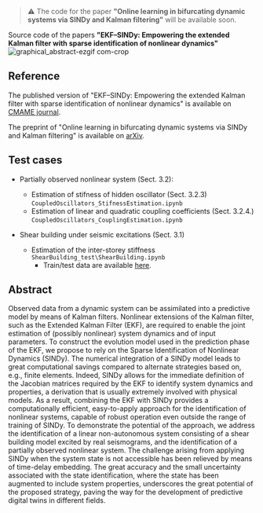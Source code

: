 > :warning: The code for the paper **"Online learning in bifurcating dynamic systems via SINDy and Kalman filtering"** will be available soon.

Source code of the papers **"EKF–SINDy: Empowering the extended Kalman filter with sparse identification of nonlinear dynamics"** 
![graphical_abstract-ezgif com-crop](https://github.com/ContiPaolo/EKF-SINDy/assets/51111500/d94bc746-9b4f-4830-a5b3-8ed06041652f)



## Reference
The published version of "EKF–SINDy: Empowering the extended Kalman filter with sparse identification of nonlinear dynamics" is available on [CMAME journal](https://www.sciencedirect.com/science/article/pii/S0045782524005206).

The preprint of "Online learning in bifurcating dynamic systems via SINDy and Kalman filtering" is available on [arXiv](https://arxiv.org/abs/2411.04842).

## Test cases
- Partially observed nonlinear system (Sect. 3.2):
  - Estimation of stifness of hidden oscillator (Sect. 3.2.3) `CoupledOscillators_StifnessEstimation.ipynb`
  - Estimation of linear and quadratic coupling coefficients (Sect. 3.2.4.) `CoupledOscillators_CouplingEstimation.ipynb`
  
- Shear building under seismic excitations (Sect. 3.1)
  - Estimation of the inter-storey stiffness `ShearBuilding_test\ShearBuilding.ipynb`
    - Train/test data are available [here](https://zenodo.org/records/11581079).


## Abstract
Observed data from a dynamic system can be assimilated into a predictive model by means of Kalman filters. Nonlinear extensions of the Kalman filter, such as the Extended Kalman Filter (EKF), are required to enable the joint estimation of (possibly nonlinear) system dynamics and of input parameters. To construct the evolution model used in the prediction phase of the EKF, we propose to rely on the Sparse Identification of Nonlinear Dynamics (SINDy). The numerical integration of a SINDy model leads to great computational savings compared to alternate strategies based on, e.g., finite elements. Indeed, SINDy allows for the immediate definition of the Jacobian matrices required by the EKF to identify system dynamics and properties, a derivation that is usually extremely involved with physical models. As a result, combining the EKF with SINDy provides a computationally efficient, easy-to-apply approach for the identification of nonlinear systems, capable of robust operation even outside the range of training of SINDy. To demonstrate the potential of the approach, we address the identification of a linear non-autonomous system consisting of a shear building model excited by real seismograms, and the identification of a partially observed nonlinear system. The challenge arising from applying SINDy when the system state is not accessible has been relieved by means of time-delay embedding. The great accuracy and the small uncertainty associated with the state identification, where the state has been augmented to include system properties, underscores the great potential of the proposed strategy, paving the way for the development of predictive digital twins in different fields.


